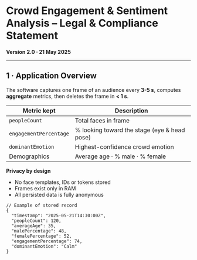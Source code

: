# Crowd Engagement & Sentiment Analysis – Legal & Compliance Statement  
**Version 2.0 · 21 May 2025**

---

## 1 · Application Overview
The software captures one frame of an audience every **3-5 s**, computes **aggregate** metrics, then deletes the frame in **< 1 s**.

| Metric kept | Description |
|-------------|-------------|
| `peopleCount` | Total faces in frame |
| `engagementPercentage` | % looking toward the stage (eye & head pose) |
| `dominantEmotion` | Highest-confidence crowd emotion |
| Demographics | Average age · % male · % female |

**Privacy by design**

* No face templates, IDs or tokens stored  
* Frames exist only in RAM  
* All persisted data is fully anonymous

```jsonc
// Example of stored record
{
  "timestamp": "2025-05-21T14:30:00Z",
  "peopleCount": 120,
  "averageAge": 35,
  "malePercentage": 48,
  "femalePercentage": 52,
  "engagementPercentage": 74,
  "dominantEmotion": "Calm"
}
